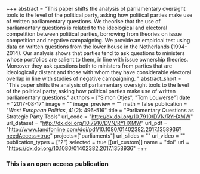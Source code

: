 +++
abstract = "This paper shifts the analysis of parliamentary oversight tools to the level of the political party, asking how political parties make use of written parliamentary questions. We theorise that the use of parliamentary questions is related to the ideological and electoral competition between political parties, borrowing from theories on issue competition and negative campaigning. We provide an empirical test using data on written questions from the lower house in the Netherlands (1994-2014). Our analysis shows that parties tend to ask questions to ministers whose portfolios are salient to them, in line with issue ownership theories. Moreover they ask questions both to ministers from parties that are ideologically distant and those with whom they have considerable electoral overlap in line with studies of negative campaigning. "
abstract_short = "This paper shifts the analysis of parliamentary oversight tools to the level of the political party, asking how political parties make use of written parliamentary questions."
authors = ["Simon Otjes", "Tom Louwerse"]
date = "2017-08-17"
image = ""
image_preview = ""
math = false
publication = "*West European Politics*, 41(2): 496-516"
title = "Parliamentary Questions as Strategic Party Tools"
url_code = "http://dx.doi.org/10.7910/DVN/RYHXMW"
url_dataset = "http://dx.doi.org/10.7910/DVN/RYHXMW"
url_pdf = "http://www.tandfonline.com/doi/pdf/10.1080/01402382.2017.1358936?needAccess=true"
projects=["parliaments"]
url_slides = ""
url_video = ""
publication_types = ["2"]
selected = true
[[url_custom]]
  name = "doi"
  url = "https://dx.doi.org/10.1080/01402382.2017.1358936"
+++

### This is an open access publication <i class="ai ai-open-access"></i> <i class="fa fa-creative-commons" aria-hidden="true"></i>
